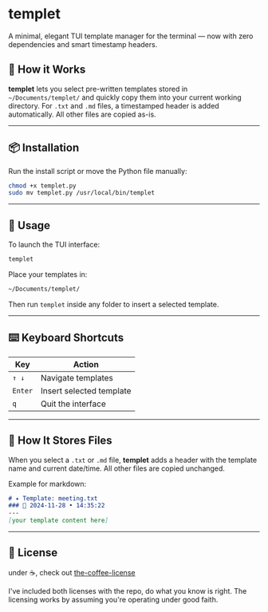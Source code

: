 # templet

A minimal, elegant TUI template manager for the terminal — now with zero dependencies and smart timestamp headers.

## 📄 How it Works

**templet** lets you select pre-written templates stored in `~/Documents/templet/` and quickly copy them into your current working directory. For `.txt` and `.md` files, a timestamped header is added automatically. All other files are copied as-is.

---

## 📦 Installation

Run the install script or move the Python file manually:

```bash
chmod +x templet.py
sudo mv templet.py /usr/local/bin/templet
```

---

## 🚀 Usage

To launch the TUI interface:
```bash
templet
```

Place your templates in:
```bash
~/Documents/templet/
```

Then run `templet` inside any folder to insert a selected template.

---

## ⌨️ Keyboard Shortcuts

| Key      | Action                        |
|----------|-------------------------------|
| `↑ ↓`    | Navigate templates            |
| `Enter`  | Insert selected template      |
| `q`      | Quit the interface            |

---

## 📝 How It Stores Files

When you select a `.txt` or `.md` file, **templet** adds a header with the template name and current date/time. All other files are copied unchanged.

Example for markdown:
```md
# ✦ Template: meeting.txt
### 📅 2024-11-28 • 14:35:22
---
[your template content here]
```

---

## 📄 License

under ☕️, check out [the-coffee-license](https://github.com/codinganovel/The-Coffee-License)

I've included both licenses with the repo, do what you know is right. The licensing works by assuming you're operating under good faith.

